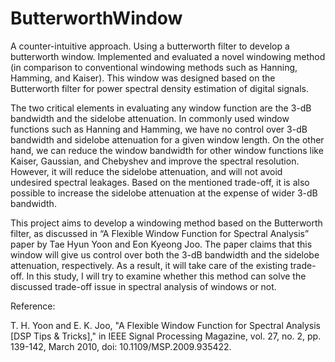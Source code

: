 # ButterworthWindow
A counter-intuitive approach. Using a butterworth filter to develop a butterworth window. Implemented and evaluated a novel windowing method (in comparison to conventional windowing methods such as Hanning, Hamming, and Kaiser). This window was designed based on the Butterworth filter for power spectral density estimation of digital signals.

The two critical elements in evaluating any window function are the 3-dB bandwidth and the sidelobe attenuation. In commonly used window functions such as Hanning and Hamming, we have no control over 3-dB bandwidth and sidelobe attenuation for a given window length. On the other hand, we can reduce the window bandwidth for other window functions like Kaiser, Gaussian, and Chebyshev and improve the spectral resolution. However, it will reduce the sidelobe attenuation, and will not avoid undesired spectral leakages. Based on the mentioned trade-off, it is also possible to increase the sidelobe attenuation at the expense of wider 3-dB bandwidth.

This project aims to develop a windowing method based on the Butterworth filter, as discussed in “A Flexible Window Function for Spectral Analysis” paper by Tae Hyun Yoon and Eon Kyeong Joo. The paper claims that this window will give us control over both the 3-dB bandwidth and the sidelobe attenuation, respectively. As a result, it will take care of the existing trade-off. In this study, I will try to examine whether this method can solve the discussed trade-off issue in spectral analysis of windows or not.


Reference: 

T. H. Yoon and E. K. Joo, "A Flexible Window Function for Spectral Analysis [DSP Tips & Tricks]," in IEEE Signal Processing Magazine, vol. 27, no. 2, pp. 139-142, March 2010, doi: 10.1109/MSP.2009.935422.


